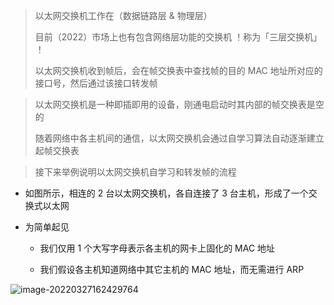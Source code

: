 > 以太网交换机工作在（数据链路层 & 物理层）
> 
> 目前（2022）市场上也有包含网络层功能的交换机 ！称为「三层交换机」 ！
> 
> 以太网交换机收到帧后，会在帧交换表中查找帧的目的 MAC 地址所对应的接口号，然后通过该接口转发帧

> 以太网交换机是一种即插即用的设备，刚通电启动时其内部的帧交换表是空的
> 
> 随着网络中各主机间的通信，以太网交换机会通过自学习算法自动逐渐建立起帧交换表

> 接下来举例说明以太网交换机自学习和转发帧的流程

- 如图所示，相连的 2 台以太网交换机，各自连接了 3 台主机，形成了一个交换式以太网

- 为简单起见

	- 我们仅用 1 个大写字母表示各主机的网卡上固化的 MAC 地址

	- 我们假设各主机知道网络中其它主机的 MAC 地址，而无需进行 ARP

![image-20220327162429764](https://aliyun-oss-lpj.oss-cn-qingdao.aliyuncs.com/images/by-picgo/image-20220327162429764.png)

